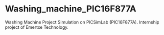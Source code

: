 # Washing_machine_PIC16F877A
Washing Machine Project Simulation on PICSimLab (PIC16F877A). Internship project of Emertxe Technology.

